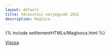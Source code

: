 ```yaml
---
layout: default
title: Választási névjegyzék 2022
description: Maglóca
---
```


{% include settlementHTMLs/Maglooca.html %}

[Vissza](./)